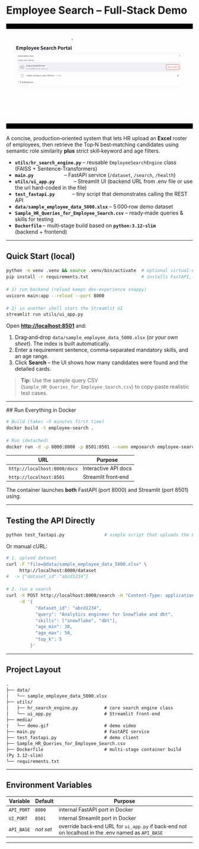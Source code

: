 # Employee Search – Full‑Stack Demo

![Demo](media/demo.gif)

A concise, production‑oriented system that lets HR upload an **Excel** roster of
employees, then retrieve the Top‑N best‑matching candidates using semantic role
similarity **plus** strict skill‑keyword and age filters.

* **`utils/hr_search_engine.py`** – reusable `EmployeeSearchEngine` class (FAISS + Sentence‑Transformers)
* **`main.py`**                     – FastAPI service (`/dataset`, `/search`, `/health`)
* **`utils/ui_app.py`**             – Streamlit UI (backend URL from .env file or use the url hard-coded in the file)
* **`test_fastapi.py`**            – tiny script that demonstrates calling the REST API
* **`data/sample_employee_data_5000.xlsx`** – 5 000‑row demo dataset
* **`Sample_HR_Queries_for_Employee_Search.csv`** – ready‑made queries & skills for testing
* **`Dockerfile`** – multi‑stage build based on **`python:3.12‑slim`** (backend + frontend)

---

## Quick Start (local)

```bash
python -m venv .venv && source .venv/bin/activate  # optional virtual‑env
pip install -r requirements.txt                    # installs FastAPI, FAISS‑CPU, Streamlit, etc.

# 1) run backend (reload keeps dev‑experience snappy)
uvicorn main:app --reload --port 8000

# 2) in another shell start the Streamlit UI
streamlit run utils/ui_app.py
```

Open **[http://localhost:8501](http://localhost:8501)** and:

1. Drag‑and‑drop `data/sample_employee_data_5000.xlsx` (*or your own sheet*). The index is built automatically.
2. Enter a requirement sentence, comma‑separated mandatory skills, and an age range.
3. Click **Search** – the UI shows how many candidates were found and the detailed cards.

> **Tip:** Use the sample query CSV (`Sample_HR_Queries_for_Employee_Search.csv`) to copy‑paste realistic test cases.

---

## Run Everything in Docker

```bash
# Build (takes ~5 minutes first time)
docker build -t employee-search .

# Run (detached)
docker run -d -p 8000:8000 -p 8501:8501 --name empsearch employee-search
```

| URL                          | Purpose              |
| ---------------------------- | -------------------- |
| `http://localhost:8000/docs` | Interactive API docs |
| `http://localhost:8501`      | Streamlit front‑end  |

The container launches **both** FastAPI (port 8000) and Streamlit (port 8501) using.

---

## Testing the API Directly

```bash
python test_fastapi.py               # simple script that uploads the Excel file and runs example queries
```

Or manual cURL:

```bash
# 1. upload dataset
curl -F "file=@data/sample_employee_data_5000.xlsx" \
     http://localhost:8000/dataset
#  -> {"dataset_id":"abcd1234"}

# 2. run a search
curl -X POST http://localhost:8000/search -H "Content-Type: application/json" \
     -d '{
           "dataset_id": "abcd1234",
           "query": "Analytics engineer for Snowflake and dbt",
           "skills": ["snowflake", "dbt"],
           "age_min": 30,
           "age_max": 50,
           "top_k": 5
         }'
```

---

## Project Layout

```
.
├── data/
│   └── sample_employee_data_5000.xlsx
├── utils/
│   ├── hr_search_engine.py          # core search engine class
│   └── ui_app.py                    # Streamlit front‑end
├── media/
|   └── demo.gif                     # demo video 
├── main.py                          # FastAPI service
├── test_fastapi.py                  # demo client
├── Sample_HR_Queries_for_Employee_Search.csv
├── Dockerfile                       # multi‑stage container build (Py 3.12‑slim)
└── requirements.txt
```

---

## Environment Variables

| Variable   | Default   | Purpose                                                            |
| ---------- | --------- | ------------------------------------------------------------------ |
| `API_PORT` | `8000`    | internal FastAPI port in Docker                                    |
| `UI_PORT`  | `8501`    | internal Streamlit port in Docker                                  |
| `API_BASE` | *not set* | override back‑end URL for `ui_app.py` if back‑end not on localhost in the .env named as `API_BASE` |

---
